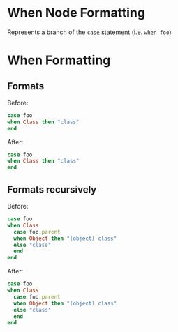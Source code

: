 <!-- BEGIN_AUTOGENERATED -->

# When Node Formatting

Represents a branch of the `case` statement (i.e. `when foo`)

<!-- END_AUTOGENERATED -->

# When Formatting

## Formats

Before:

```ruby
case foo
when Class then "class"
end
```

After:

```ruby
case foo
when Class then "class"
end
```

## Formats recursively

Before:

```ruby
case foo
when Class
  case foo.parent
  when Object then "(object) class"
  else "class"
  end
end
```

After:

```ruby
case foo
when Class
  case foo.parent
  when Object then "(object) class"
  else "class"
  end
end
```
